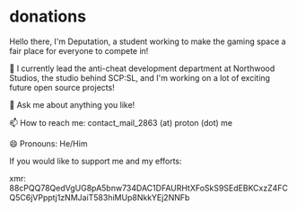 # donations

Hello there, I'm Deputation, a student working to make the gaming space a fair place for everyone to compete in!

🔭 I currently lead the anti-cheat development department at Northwood Studios, the studio behind SCP:SL, and I'm working on a lot of exciting future open source projects!

💬 Ask me about anything you like!

📫 How to reach me: contact_mail_2863 (at) proton (dot) me

😄 Pronouns: He/Him

If you would like to support me and my efforts:

xmr: 88cPQQ78QedVgUG8pA5bnw734DAC1DFAURHtXFoSkS9SEdEBKCxzZ4FCQ5C6jVPpptj1zNMJaiT583hiMUp8NkkYEj2NNFb

